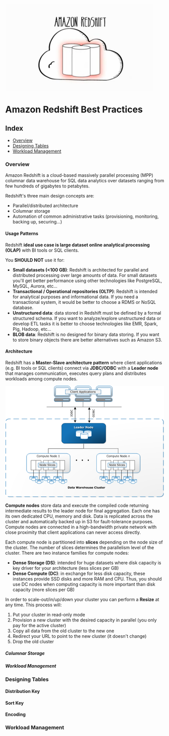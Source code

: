 ![alt text](static/redshift-logo.png "REDSHIFT")

# Amazon Redshift Best Practices

## Index

* [Overview](#overview)
* [Designing Tables](#designing-tables)
* [Workload Management](#workload-management)

### Overview

Amazon Redshift is a cloud-based massively parallel processing (MPP) columnar data warehouse for SQL data analytics over datasets ranging from
few hundreds of gigabytes to petabytes.

Redshift's three main design concepts are:
 - Parallel/distributed architecture
 - Columnar storage
 - Automation of common administrative tasks (provisioning, monitoring, backing up, securing...)

#### Usage Patterns

Redshift **ideal use case is large dataset online analytical processing (OLAP)** with BI tools or SQL clients.

You **SHOULD NOT** use it for:

 - **Small datasets (<100 GB)**: Redshift is architected for parallel and distributed processing over large amounts of data. For small datasets you'll get better performance using other technologies like PostgreSQL, MySQL, Aurora, etc...
 - **Transactional / Operational repositories (OLTP)**: Redshift is intended for analytical purposes and informational data. If you need a transactional system, it would be better to choose a RDMS or NoSQL database.
 - **Unstructured data**: data stored in Redshift must be defined by a formal structured schema. If you want to analyze/explore unstructured data or develop ETL tasks it is better to choose technologies like EMR, Spark, Pig, Hadoop, etc...
 - **BLOB data**: Redshift is no designed for binary data storing. If you want to store binary objects there are better alternatives such as Amazon S3.

#### Architecture

Redshift has a **Master-Slave architecture pattern** where client applications (e.g. BI tools or SQL clients) connect via **JDBC/ODBC** with
a **Leader node** that manages communication, executes query plans and distributes workloads among compute nodes.

![alt text](static/redshift-architecture.png "REDSHIFT")

**Compute nodes** store data and execute the compiled code returning intermediate results to the leader node for final aggregation. Each one has
its own dedicated CPU, memory and disk. Data is replicated across the cluster and automatically backed up in S3 for fault-tolerance purposes. Compute nodes are connected in a high-bandwidth private network with close proximity that client applications can never access directly.

Each compute node is partitioned into **slices** depending on the node size of the cluster. The number of slices determines the parallelism level of the cluster. There are two instance families for compute nodes:

 - **Dense Storage (DS)**: intended for huge datasets where disk capacity is key driver for your architecture (less slices per GB)
 - **Dense Compute (DC)**: in exchange for less disk capacity, these instances provide SSD disks and more RAM and CPU. Thus, you should use
 DC nodes when computing capacity is more important than disk capacity (more slices per GB)

In order to scale-out/in/up/down your cluster you can perform a **Resize** at any time. This process will: 

 1. Put your cluster in read-only mode
 2. Provision a new cluster with the desired capacity in parallel (you only pay for the active cluster)
 3. Copy all data from the old cluster to the new one
 4. Redirect your URL to point to the new cluster (it doesn't change)
 5. Drop the old cluster

##### Columnar Storage

##### Workload Management

### Designing Tables

#### Distribution Key

#### Sort Key

#### Encoding

### Workload Management
